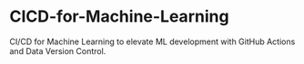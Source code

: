 # CICD-for-Machine-Learning
CI/CD for Machine Learning to elevate ML development with GitHub Actions and Data Version Control.
